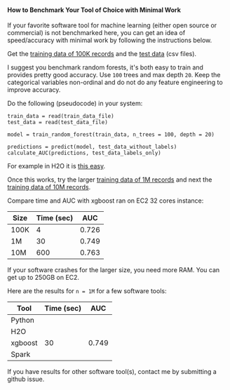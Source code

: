 
#### How to Benchmark Your Tool of Choice with Minimal Work

If your favorite software tool for machine learning (either open source or commercial) is not benchmarked here, 
you can get an idea of speed/accuracy with minimal work by following the instructions below.

Get the [training data of 100K records](https://s3.amazonaws.com/benchm-ml--main/train-0.1m.csv)
and the [test data](https://s3.amazonaws.com/benchm-ml--main/test.csv) (csv files).

I suggest you benchmark random forests, it's both easy to train and provides
pretty good accuracy. Use `100` trees and max depth `20`. Keep the categorical
variables non-ordinal and do not do any feature engineering to improve accuracy.

Do the following (pseudocode) in your system:
```
train_data = read(train_data_file)
test_data = read(test_data_file)

model = train_random_forest(train_data, n_trees = 100, depth = 20)

predictions = predict(model, test_data_without_labels)
calculate_AUC(predictions, test_data_labels_only)
```
For example in H2O it is [this easy](../2-rf/4-h2o.R).

Once this works, try the larger [training data of 1M records](https://s3.amazonaws.com/benchm-ml--main/train-1m.csv)
and next the [training data of 10M records](https://s3.amazonaws.com/benchm-ml--main/train-10m.csv).

Compare time and AUC with xgboost ran on EC2 32 cores instance:

Size  | Time (sec) |  AUC
------|------------|---------
100K  |    4       |   0.726
1M    |    30      |   0.749
10M   |    600     |   0.763

If your software crashes for the larger size, you need more RAM. You can get up to
250GB on EC2.

Here are the results for `n = 1M` for a few software tools:

Tool    | Time (sec)  |   AUC
--------|-------------|----------
Python  |             |
H2O     |             |
xgboost |   30        |  0.749
Spark   |             |

If you have results for other software tool(s), contact me by submitting a github issue.


